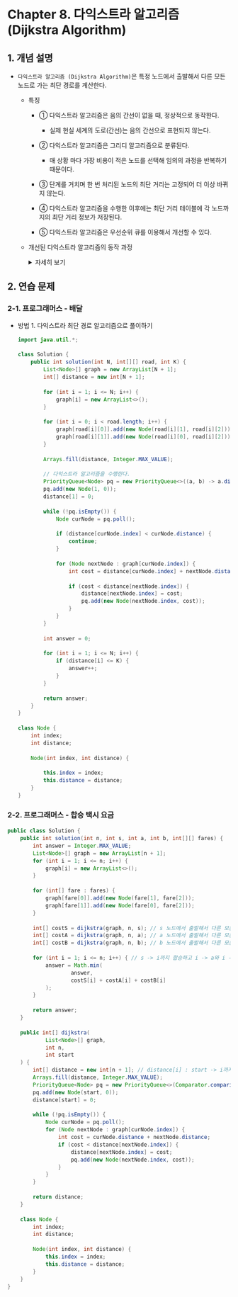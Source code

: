 # Chapter 8. 다익스트라 알고리즘 (Dijkstra Algorithm)

## 1. 개념 설명

* `다익스트라 알고리즘 (Dijkstra Algorithm)`은 특정 노드에서 출발해서 다른 모든 노드로 가는 최단 경로를 계산한다.

    * 특징
    
        * ① 다익스트라 알고리즘은 음의 간선이 없을 때, 정상적으로 동작한다.
        
            * 실제 현실 세계의 도로(간선)는 음의 간선으로 표현되지 않는다.
        
        * ② 다익스트라 알고리즘은 그리디 알고리즘으로 분류된다.
        
            * 매 상황 마다 가장 비용이 적은 노드를 선택해 임의의 과정을 반복하기 때문이다.
            
        * ③ 단계를 거치며 한 번 처리된 노드의 최단 거리는 고정되어 더 이상 바뀌지 않는다.
        
        * ④ 다익스트라 알고리즘을 수행한 이후에는 최단 거리 테이블에 각 노드까지의 최단 거리 정보가 저장된다.
        
        * ⑤ 다익스트라 알고리즘은 우선순위 큐를 이용해서 개선할 수 있다.
    
    * 개선된 다익스트라 알고리즘의 동작 과정
        
        <details> 
        <summary>자세히 보기</summary> 
        
        * ① 그래프를 준비하고 우선순위 큐에 출발 노드를 추가한다.
        
            * 거리가 짧은 요소가 먼저 추출 되도록 우선순위 큐를 구성한다.
            
            * 우선순위 큐에 출발 노드 (노드 : A, 거리 : 0)를 삽입한다.

        * ② 최단 거리 테이블을 초기화한다.
        
            <img src="./images/1.png" width="50%" height="50%">
            
            * 최단 거리 테이블에서 출발 노드까지의 거리는 0, 다른 모든 노드까지의 거리는 무한으로 초기화한다.

        * ③ 우선순위 큐에서 거리가 가장 짧은 노드를 꺼낸다. 이미 방문한 노드면 무시한다.
          
        * ④ 해당 노드를 거쳐 다른 노드로 가는 비용이 현재 값 보다 더 작은 경우, 최단 거리 테이블을 갱신하고 우선순위 큐에 (인접 노드 번호, 거리)를 추가한다.

            <img src="./images/2.png" width="50%" height="50%">

            * A번 노드를 거쳐 이동할 수 있는 노드는 B, C번이 있다.
              
                * A번 노드를 거쳐서 B번 노드를 가게되면 A번 노드까지의 비용(0) + B번 노드까지의 비용(5)이 최단 거리 테이블의 현재 값(무한) 보다 작기 때문에 거리는 갱신된다.
                
                * A번 노드를 거쳐서 C번 노드를 가게되면 A번 노드까지의 비용(0) + C번 노드까지의 비용(2)이 최단 거리 테이블의 현재 값(무한) 보다 작기 때문에 거리는 갱신된다.
            
            * 그리고 우선순위 큐에 거리 값이 갱신된 노드를 추가한다. (즉, 거리 값이 갱신된 노드만 우선순위 큐에 추가한다.)

        * ⑤ 큐가 비어 있을 때까지 ③, ④ 과정을 반복한다.
    
            <img src="./images/3.png" width="50%" height="50%">
            
            <img src="./images/4.png" width="50%" height="50%">
            
            <img src="./images/5.png" width="50%" height="50%">
            
            <img src="./images/6.png" width="50%" height="50%">
            
            <img src="./images/7.png" width="50%" height="50%">
            
            <img src="./images/8.png" width="50%" height="50%">
            
            <img src="./images/9.png" width="50%" height="50%">

        </details>

## 2. 연습 문제

### 2-1. 프로그래머스 - 배달

* 방법 1. 다익스트라 최단 경로 알고리즘으로 풀이하기
    
    ```java
    import java.util.*;
    
    class Solution {
        public int solution(int N, int[][] road, int K) {
            List<Node>[] graph = new ArrayList[N + 1];
            int[] distance = new int[N + 1];
    
            for (int i = 1; i <= N; i++) {
                graph[i] = new ArrayList<>();
            }
    
            for (int i = 0; i < road.length; i++) {
                graph[road[i][0]].add(new Node(road[i][1], road[i][2]));
                graph[road[i][1]].add(new Node(road[i][0], road[i][2]));
            }
    
            Arrays.fill(distance, Integer.MAX_VALUE);
    
            // 다익스트라 알고리즘을 수행한다.
            PriorityQueue<Node> pq = new PriorityQueue<>((a, b) -> a.distance - b.distance);
            pq.add(new Node(1, 0));
            distance[1] = 0;
    
            while (!pq.isEmpty()) {
                Node curNode = pq.poll();
    
                if (distance[curNode.index] < curNode.distance) {
                    continue;
                }
    
                for (Node nextNode : graph[curNode.index]) {
                    int cost = distance[curNode.index] + nextNode.distance;
    
                    if (cost < distance[nextNode.index]) {
                        distance[nextNode.index] = cost;
                        pq.add(new Node(nextNode.index, cost));
                    }
                }
            }
    
            int answer = 0;
    
            for (int i = 1; i <= N; i++) {
                if (distance[i] <= K) {
                    answer++;
                }
            }
    
            return answer;
        }
    }
    
    class Node {
        int index;
        int distance;
    
        Node(int index, int distance) {
    
            this.index = index;
            this.distance = distance;
        }
    }
    ```

### 2-2. 프로그래머스 - 합승 택시 요금

```java
public class Solution {
    public int solution(int n, int s, int a, int b, int[][] fares) {
        int answer = Integer.MAX_VALUE;
        List<Node>[] graph = new ArrayList[n + 1];
        for (int i = 1; i <= n; i++) {
            graph[i] = new ArrayList<>();
        }

        for (int[] fare : fares) {
            graph[fare[0]].add(new Node(fare[1], fare[2]));
            graph[fare[1]].add(new Node(fare[0], fare[2]));
        }

        int[] costS = dijkstra(graph, n, s); // s 노드에서 출발해서 다른 모든 노드로 가는 최단 경로
        int[] costA = dijkstra(graph, n, a); // a 노드에서 출발해서 다른 모든 노드로 가는 최단 경로
        int[] costB = dijkstra(graph, n, b); // b 노드에서 출발해서 다른 모든 노드로 가는 최단 경로

        for (int i = 1; i <= n; i++) { // s -> i까지 합승하고 i -> a와 i -> b 까지는 따로 이동한다.
            answer = Math.min(
                    answer,
                    costS[i] + costA[i] + costB[i]
            );
        }

        return answer;
    }

    public int[] dijkstra(
            List<Node>[] graph,
            int n,
            int start
    ) {
        int[] distance = new int[n + 1]; // distance[i] : start -> i까지의 거리
        Arrays.fill(distance, Integer.MAX_VALUE);
        PriorityQueue<Node> pq = new PriorityQueue<>(Comparator.comparingInt(node -> node.distance));
        pq.add(new Node(start, 0));
        distance[start] = 0;

        while (!pq.isEmpty()) {
            Node curNode = pq.poll();
            for (Node nextNode : graph[curNode.index]) {
                int cost = curNode.distance + nextNode.distance;
                if (cost < distance[nextNode.index]) {
                    distance[nextNode.index] = cost;
                    pq.add(new Node(nextNode.index, cost));
                }
            }
        }

        return distance;
    }

    class Node {
        int index;
        int distance;

        Node(int index, int distance) {
            this.index = index;
            this.distance = distance;
        }
    }
}
```
